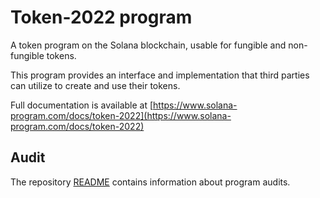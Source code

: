 # Token-2022 program

A token program on the Solana blockchain, usable for fungible and non-fungible tokens.

This program provides an interface and implementation that third parties can
utilize to create and use their tokens.

Full documentation is available at [https://www.solana-program.com/docs/token-2022](https://www.solana-program.com/docs/token-2022)

## Audit

The repository [README](https://github.com/solana-labs/solana-program-library#audits)
contains information about program audits.
